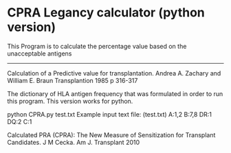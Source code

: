 # CPRA Legancy calculator (python version)

This Program is to calculate the percentage value based on the unacceptable antigens
<div>
    <div></div>
    <hr class="styled-hr" />
    <div></div>
</div>
<p style=<"font-family:Arial">Calculation of a Predictive value for transplantation. 
Andrea A. Zachary and William E. Braun Transplantion 1985 p 316-317</p>

The dictionary of HLA antigen frequency that was formulated in order to run this program. This version works for python.

<p style>python CPRA.py test.txt
Example input text file: (test.txt)
A:1,2
B:7,8
DR:1
DQ:2
C:1 </p>


<p style=<"font-size:12"<font-family:Arial,font-size=10">Calculated PRA (CPRA): The New Measure of Sensitization for Transplant Candidates. 
J M Cecka. Am J. Transplant 2010 </p>






